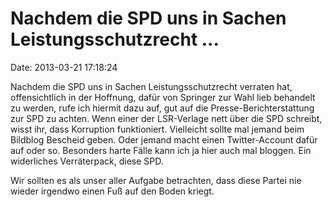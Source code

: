Nachdem die SPD uns in Sachen Leistungsschutzrecht \...
=======================================================

Date: 2013-03-21 17:18:24

Nachdem die SPD uns in Sachen Leistungsschutzrecht verraten hat,
offensichtlich in der Hoffnung, dafür von Springer zur Wahl lieb
behandelt zu werden, rufe ich hiermit dazu auf, gut auf die
Presse-Berichterstattung zur SPD zu achten. Wenn einer der LSR-Verlage
nett über die SPD schreibt, wisst ihr, dass Korruption funktioniert.
Vielleicht sollte mal jemand beim Bildblog Bescheid geben. Oder jemand
macht einen Twitter-Account dafür auf oder so. Besonders harte Fälle
kann ich ja hier auch mal bloggen. Ein widerliches Verräterpack, diese
SPD.

Wir sollten es als unser aller Aufgabe betrachten, dass diese Partei nie
wieder irgendwo einen Fuß auf den Boden kriegt.
